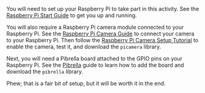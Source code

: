 You will need to set up your Raspberry Pi to take part in this activity. See the [Raspberry Pi Start Guide](http://www.raspberrypi.org/help/quick-start-guide/) to get you up and running.

You will also require a Raspberry Pi camera module connected to your Raspberry Pi. See the [Raspberry Pi Camera Guide](http://www.raspberrypi.org/help/camera-module-setup/) to connect your camera to your Raspberry Pi. Then follow the [Raspberry Pi Camera Setup Tutorial](https://github.com/raspberrypilearning/python-picamera-setup) to enable the camera, test it, and download the `picamera` library.

Next, you will need a Pibrella board attached to the GPIO pins on your Raspberry Pi. See the [Pibrella](https://github.com/raspberrypilearning/pibrella-setup) guide to learn how to add the board and download the `pibrella` library.

Phew; that is a fair bit of setup, but it will be worth it in the end.
